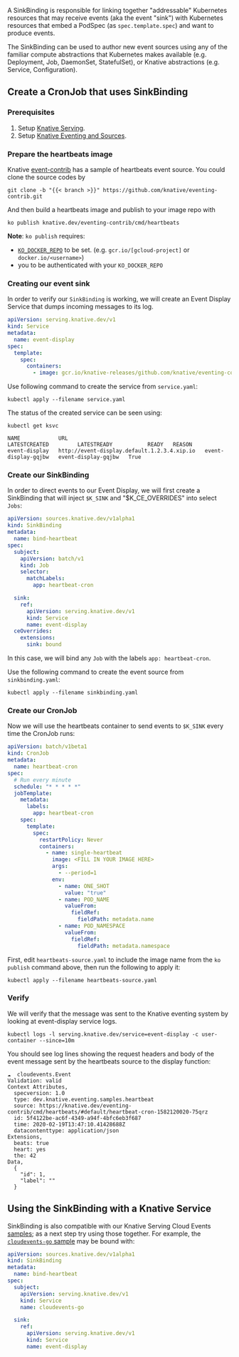 A SinkBinding is responsible for linking together "addressable" Kubernetes
resources that may receive events (aka the event "sink") with Kubernetes
resources that embed a PodSpec (as `spec.template.spec`) and want to produce
events.

The SinkBinding can be used to author new event sources using any of the
familiar compute abstractions that Kubernetes makes available (e.g. Deployment,
Job, DaemonSet, StatefulSet), or Knative abstractions (e.g. Service,
Configuration).


## Create a CronJob that uses SinkBinding

### Prerequisites

1. Setup [Knative Serving](../../../serving).
1. Setup [Knative Eventing and Sources](../../../eventing).

### Prepare the heartbeats image

Knative [event-contrib](https://github.com/knative/eventing-contrib) has a
sample of heartbeats event source. You could clone the source codes by

```
git clone -b "{{< branch >}}" https://github.com/knative/eventing-contrib.git
```

And then build a heartbeats image and publish to your image repo with

```
ko publish knative.dev/eventing-contrib/cmd/heartbeats
```

**Note**: `ko publish` requires:

- [`KO_DOCKER_REPO`](https://github.com/knative/serving/blob/master/DEVELOPMENT.md#environment-setup)
  to be set. (e.g. `gcr.io/[gcloud-project]` or `docker.io/<username>`)
- you to be authenticated with your `KO_DOCKER_REPO`

### Creating our event sink

In order to verify our `SinkBinding` is working, we will create an Event Display
Service that dumps incoming messages to its log.

```yaml
apiVersion: serving.knative.dev/v1
kind: Service
metadata:
  name: event-display
spec:
  template:
    spec:
      containers:
        - image: gcr.io/knative-releases/github.com/knative/eventing-contrib/cmd/event_display
```

Use following command to create the service from `service.yaml`:

```shell
kubectl apply --filename service.yaml
```

The status of the created service can be seen using:

```shell
kubectl get ksvc

NAME            URL                                           LATESTCREATED         LATESTREADY           READY   REASON
event-display   http://event-display.default.1.2.3.4.xip.io   event-display-gqjbw   event-display-gqjbw   True
```

### Create our SinkBinding

In order to direct events to our Event Display, we will first create a
SinkBinding that will inject `$K_SINK` and "$K_CE_OVERRIDES" into select `Jobs`:

```yaml
apiVersion: sources.knative.dev/v1alpha1
kind: SinkBinding
metadata:
  name: bind-heartbeat
spec:
  subject:
    apiVersion: batch/v1
    kind: Job
    selector:
      matchLabels:
        app: heartbeat-cron

  sink:
    ref:
      apiVersion: serving.knative.dev/v1
      kind: Service
      name: event-display
  ceOverrides:
    extensions:
      sink: bound
```

In this case, we will bind any `Job` with the labels `app: heartbeat-cron`.

Use the following command to create the event source from `sinkbinding.yaml`:

```shell
kubectl apply --filename sinkbinding.yaml
```

### Create our CronJob

Now we will use the heartbeats container to send events to `$K_SINK` every time
the CronJob runs:

```yaml
apiVersion: batch/v1beta1
kind: CronJob
metadata:
  name: heartbeat-cron
spec:
  # Run every minute
  schedule: "* * * * *"
  jobTemplate:
    metadata:
      labels:
        app: heartbeat-cron
    spec:
      template:
        spec:
          restartPolicy: Never
          containers:
            - name: single-heartbeat
              image: <FILL IN YOUR IMAGE HERE>
              args:
                - --period=1
              env:
                - name: ONE_SHOT
                  value: "true"
                - name: POD_NAME
                  valueFrom:
                    fieldRef:
                      fieldPath: metadata.name
                - name: POD_NAMESPACE
                  valueFrom:
                    fieldRef:
                      fieldPath: metadata.namespace
```

First, edit `heartbeats-source.yaml` to include the image name from the
`ko publish` command above, then run the following to apply it:

```shell
kubectl apply --filename heartbeats-source.yaml
```

### Verify

We will verify that the message was sent to the Knative eventing system by
looking at event-display service logs.

```shell
kubectl logs -l serving.knative.dev/service=event-display -c user-container --since=10m
```

You should see log lines showing the request headers and body of the event
message sent by the heartbeats source to the display function:

```
☁️  cloudevents.Event
Validation: valid
Context Attributes,
  specversion: 1.0
  type: dev.knative.eventing.samples.heartbeat
  source: https://knative.dev/eventing-contrib/cmd/heartbeats/#default/heartbeat-cron-1582120020-75qrz
  id: 5f4122be-ac6f-4349-a94f-4bfc6eb3f687
  time: 2020-02-19T13:47:10.41428688Z
  datacontenttype: application/json
Extensions,
  beats: true
  heart: yes
  the: 42
Data,
  {
    "id": 1,
    "label": ""
  }
```

## Using the SinkBinding with a Knative Service

SinkBinding is also compatible with our Knative Serving Cloud Events
[samples](../../../serving/samples/cloudevents); as a next step try using those
together.  For example, the [`cloudevents-go`
sample](../../../serving/samples/cloudevents/cloudevents-go) may be bound with:

```yaml
apiVersion: sources.knative.dev/v1alpha1
kind: SinkBinding
metadata:
  name: bind-heartbeat
spec:
  subject:
    apiVersion: serving.knative.dev/v1
    kind: Service
    name: cloudevents-go

  sink:
    ref:
      apiVersion: serving.knative.dev/v1
      kind: Service
      name: event-display
```

